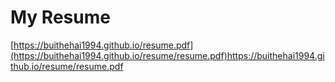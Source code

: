# My Resume


[https://buithehai1994.github.io/resume.pdf](https://buithehai1994.github.io/resume/resume.pdf)https://buithehai1994.github.io/resume/resume.pdf


